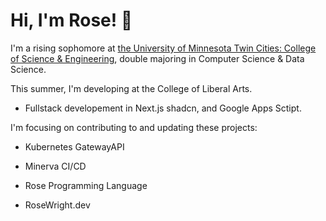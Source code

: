 # Hi, I'm Rose! 👋

I'm a rising sophomore at [the University of Minnesota Twin Cities: College of Science & Engineering]([url](https://cse.umn.edu/)), double majoring in Computer Science & Data Science.

This summer, I'm developing at the College of Liberal Arts.

- Fullstack developement in Next.js shadcn, and Google Apps Sctipt.


I'm focusing on contributing to and updating these projects:

- Kubernetes GatewayAPI

- Minerva CI/CD

- Rose Programming Language

- RoseWright.dev

